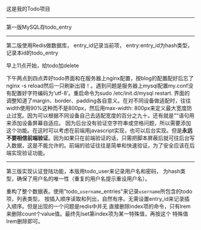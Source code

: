 这是我的Todo项目

---
第一版MySQL存todo_entry

---
第二版使用Redis做数据库， entry_id记录当前项， entry:entry_id为hash类型，记录本id的todo_entry


早上11点开始，给todo加delete

下午两点到四点弄好todo界面和在服务器上nginx配置，按blog的配置配好后忘了nginx -s reload然后一只刷新出错！。遇到问题是服务器上mysql配置my.conf没有配置好字符编码为‘utf-8’。重启命令为sudo /etc/init.d/mysql restart. 界面的调整知道了margin、border、padding各自意义。在对不同设备做适配时，往往width使用90%这种而不是800px，然后用max-width: 800px来定义最大宽度防止过宽。因为可以根据不同设备自己去适配宽度的百分之九十。还有就是"<meta name="viewport" content="width=device-width,initial-scale=1.0,maximum-scale=1.0,user-scalable=0">"语句用来添加设备屏幕自适应。
因为后台没有验证空字符串或空格问题，所以需要添加这个功能。在这时可以考虑在前端用javascript实现，也可以后台实现。但是**永远不要相信前端验证**。因为如果只在前端验证的话，只需把脚本屏蔽后就可往后台写入数据，这是不能允许的。前端的验证往往是简单和快速验证，为了安全应该在后端实现验证功能。


---
第三版实现认证登陆功能，本版用todo_user来记录用户名和密码， 为hash类型，确保了用户名的唯一性（重复的用户名提示重设用户名）。

重构了整个数据表。使用"todo_`username`_entries"来记录`username`所包含的todo项，列表类型。
按插入顺序读取和列出，自然有序。无需设置entry_id来记录插入顺序。但是出现的一个问题是redis中并无
直接删除index项的命令，只有lrem来删除count个value值。最终先lset第index项为某一特殊值，再按这个
特殊值lrem删除即可。



